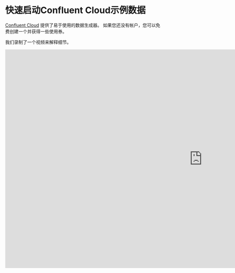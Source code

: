 

# 快速启动Confluent Cloud示例数据

[Confluent Cloud](https://confluent.cloud) 提供了易于使用的数据生成器。 如果您还没有帐户，您可以免费创建一个并获得一些使用券。

我们录制了一个视频来解释细节。

<iframe width="1253" height="697" src="https://www.youtube.com/embed/qP2WGLSmdBA" title="开始使用 Timeplus" frameborder="0" allow="accelerometer; autoplay; clipboard-write; encrypted-media; gyroscope; picture-in-picture" allowfullscreen></iframe>

